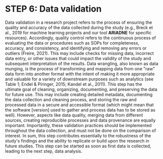 # STEP 6: Data validation

Data validation in a research project refers to the process of ensuring the quality and accuracy of the data collected during the study (e.g., Breck et al., 2019 for machine learning projects and our tool **ARIADNE** for specific resources). Accordingly, quality control refers to the continuous process of evaluating the data or procedures such as SOPs for completeness, accuracy, and consistency, and identifying and removing any errors or outliers (Freire, 2021). This may include checks for missing data, incorrect data entry, or other issues that could impact the validity of the study and subsequent interpretation of the results. Data wrangling, also known as data munging, is the process of transforming and mapping data from one "raw" data form into another format with the intent of making it more appropriate and valuable for a variety of downstream purposes such as analytics (see Table 1; Endel & Piringer, 2015; Kandel et al., 2011). This step has the ultimate goal of cleaning, organizing, documenting, and preserving the data for future use. This may include creating detailed metadata, documenting the data collection and cleaning process, and storing the raw and processed data in a secure and accessible format (which might mean that the software [version] used to gather and process data has to be stored as well). However, aspects like data quality, merging data from different sources, creating reproducible processes and data provenance are equally important. Importantly, these validation practices should be implemented throughout the data collection, and must not be done on the comparison of interest. In sum, this step contributes essentially to the robustness of the study's findings and the ability to replicate or build upon the research in future studies. This step can be started as soon as first data is collected, leading to the next step, data analysis.
